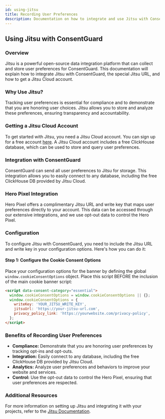 ```yaml
---
id: using-jitsu
title: Recording User Preferences
description: Documentation on how to integrate and use Jitsu with ConsentGuard.
---
```


## Using Jitsu with ConsentGuard

### Overview

Jitsu is a powerful open-source data integration platform that can collect and store user preferences for ConsentGuard. This documentation will explain how to integrate Jitsu with ConsentGuard, the special Jitsu URL, and how to get a Jitsu Cloud account.

### Why Use Jitsu?

Tracking user preferences is essential for compliance and to demonstrate that you are honoring user choices. Jitsu allows you to store and analyze these preferences, ensuring transparency and accountability.

### Getting a Jitsu Cloud Account

To get started with Jitsu, you need a Jitsu Cloud account. You can sign up for a free account [here](https://jitsu.com/). A Jitsu Cloud account includes a free ClickHouse database, which can be used to store and query user preferences.

### Integration with ConsentGuard

ConsentGuard can send all user preferences to Jitsu for storage. This integration allows you to easily connect to any database, including the free ClickHouse DB provided by Jitsu Cloud.

### Hero Pixel Integration

Hero Pixel offers a complimentary Jitsu URL and write key that maps user preferences directly to your account. This data can be accessed through our extensive integrations, and we use opt-out data to control the Hero Pixel.

### Configuration

To configure Jitsu with ConsentGuard, you need to include the Jitsu URL and write key in your configuration options. Here's how you can do it:

#### Step 1: Configure the Cookie Consent Options

Place your configuration options for the banner by defining the global `window.cookieConsentOptions` object. Place this script BEFORE the inclusion of the main cookie banner script:

```html
<script data-consent-category="essential">
  window.cookieConsentOptions = window.cookieConsentOptions || {};
  window.cookieConsentOptions = {
    writeKey: 'YOUR_JITSU_WRITE_KEY',
    jitsuUrl: 'https://your-jitsu-url.com',
    privacy_policy_link: 'https://yourwebsite.com/privacy-policy',
  };
</script>
```

### Benefits of Recording User Preferences

- **Compliance:** Demonstrate that you are honoring user preferences by tracking opt-ins and opt-outs.
- **Integration:** Easily connect to any database, including the free ClickHouse DB provided by Jitsu Cloud.
- **Analytics:** Analyze user preferences and behaviors to improve your website and services.
- **Control:** Use the opt-out data to control the Hero Pixel, ensuring that user preferences are respected.

### Additional Resources

For more information on setting up Jitsu and integrating it with your projects, refer to the [Jitsu Documentation](https://jitsu.com/docs/).
